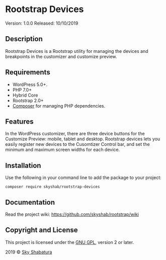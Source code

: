 # Rootstrap Devices
Version: 1.0.0
Released: 10/10/2019

## Description
Rootstrap Devices is a Rootstrap utility for managing the devices and breakpoints in the customizer and customize preview.

## Requirements
* WordPress 5.0+.
* PHP 7.0+
* Hybrid Core
* Rootstrap 2.0+
* [Composer](https://getcomposer.org/) for managing PHP dependencies.

## Features
In the WordPress customizer, there are three device buttons for the Customize Preview: mobile, tablet and desktop. Rootstrap devices lets you easily register new devices to the Cusomtizer Control bar, and set the minimum and maximum screen widths for each device.

## Installation
Use the following in your command line to add the package to your project:

``` composer require skyshab/rootstrap-devices ```

## Documentation
Read the project wiki: https://github.com/skyshab/rootstrap/wiki

## Copyright and License
This project is licensed under the [GNU GPL](http://www.gnu.org/licenses/old-licenses/gpl-2.0.html), version 2 or later.

2019 &copy; [Sky Shabatura](https://github.com/skyshab)
